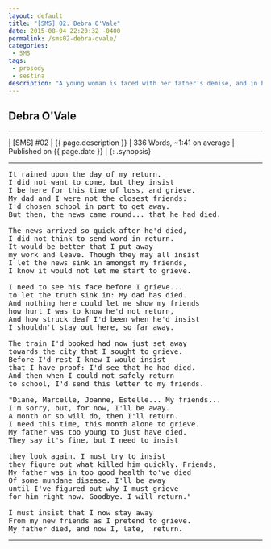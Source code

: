 ```yaml
---
layout: default
title: "[SMS] 02. Debra O'Vale"
date: 2015-08-04 22:20:32 -0400
permalink: /sms02-debra-ovale/
categories:
 - SMS
tags:
 - prosody
 - sestina
description: "A young woman is faced with her father's demise, and in her grief, notices something is off."
---
```



## Debra O'Vale

***

| [SMS] #02 | {{ page.description }} | 336 Words, ~1:41 on average | Published on {{ page.date }} |
{: .synopsis}

***


<!---
A. Return
B. Insist
C. Grieve
D. Friends
E. Away
F. Died
--->
<pre>
It rained upon the day of my return.
I did not want to come, but they insist
I be here for this time of loss, and grieve.
My dad and I were not the closest friends:
I'd chosen school in part to get away.
But then, the news came round... that he had died.

The news arrived so quick after he'd died,
I did not think to send word in return.
It would be better that I put away
my work and leave. Though they may all insist
I let the news sink in amongst my friends,
I know it would not let me start to grieve.

I need to see his face before I grieve...
to let the truth sink in: My dad has died.
And nothing here could let me show my friends
how hurt I was to know he'd not return,
And how struck deaf I'd been when he'd insist
I shouldn't stay out here, so far away.

The train I'd booked had now just set away
towards the city that I sought to grieve.
Before I'd rest I knew I would insist
that I have proof: I'd see that he had died.
And then when I could not safely return
to school, I'd send this letter to my friends.

"Diane, Marcelle, Joanne, Estelle... My friends...
I'm sorry, but, for now, I'll be away.
A month or so will do, then I'll return.
I need this time, this month alone to grieve.
My father was too young to just have died.
They say it's fine, but I need to insist

they look again. I must try to insist
they figure out what killed him quickly. Friends,
My father was in too good health to've died
Of some mundane disease. I'll be away
until I've figured out why I must grieve
for him right now. Goodbye. I will return."

I must insist that I now stay away
From my new friends as I pretend to grieve.
My father died, and now I, late,  return.
</pre>

***
